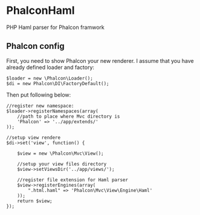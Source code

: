 PhalconHaml
===========

PHP Haml parser for Phalcon framwork

Phalcon config
------
First, you need to show Phalcon your new renderer. 
I assume that you have already defined loader and factory:

```
$loader = new \Phalcon\Loader();
$di = new Phalcon\DI\FactoryDefault();
```

Then put following below:

```
//register new namespace:
$loader->registerNamespaces(array(
    //path to place where Mvc directory is
	'Phalcon' => '../app/extends/'
));

//setup view rendere 
$di->set('view', function() {

	$view = new \Phalcon\Mvc\View();
	
	//setup your view files directory
	$view->setViewsDir('../app/views/');

    //register file extension for Haml parser
	$view->registerEngines(array(
		".html.haml" => 'Phalcon\Mvc\View\Engine\Haml'
	));
	return $view;
});
```

